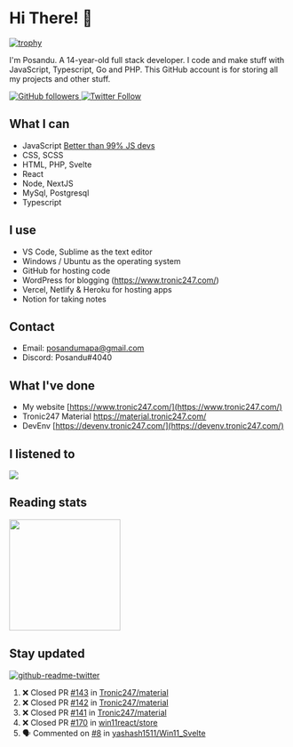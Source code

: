 # Hi There! 👋
[![trophy](https://github-profile-trophy.vercel.app/?username=posandu)](https://www.youtube.com/watch?v=dQw4w9WgXcQ)

I'm Posandu. A 14-year-old full stack developer. I code and make stuff with JavaScript, Typescript, Go and PHP. This GitHub account is for storing all my projects and other stuff.

<a href="https://github.com/Posandu">
	<img alt="GitHub followers" src="https://img.shields.io/github/followers/posandu?style=social">
</a>

<a href="https://twitter.com/Posandu">
	<img alt="Twitter Follow" src="https://img.shields.io/twitter/follow/posandu?style=social">
</a>

## What I can

- JavaScript [Better than 99% JS devs](https://www.codingame.com/certification/UuE-yYkOPsUD3F6aCWZ5ZA)
- CSS, SCSS
- HTML, PHP, Svelte
- React
- Node, NextJS
- MySql, Postgresql
- Typescript

## I use

- VS Code, Sublime as the text editor
- Windows / Ubuntu as the operating system
- GitHub for hosting code
- WordPress for blogging (https://www.tronic247.com/)
- Vercel, Netlify & Heroku for hosting apps
- Notion for taking notes

## Contact

- Email: posandumapa@gmail.com
- Discord: Posandu#4040

## What I've done

- My website [https://www.tronic247.com/](https://www.tronic247.com/)
- Tronic247 Material https://material.tronic247.com/
- DevEnv [https://devenv.tronic247.com/](https://devenv.tronic247.com/)

## I listened to 

<img src="https://spotify-github-profile.vercel.app/api/view.svg?uid=31gr2rav6xfv3jbfsemb5orfw57m&cover_image=true&theme=novatorem&bar_color=53b14f&bar_color_cover=true"/>

## Reading stats

<img src="https://api.daily.dev/devcards/bc577391486143969f5b3b599b499632.png?r=sp8" width=200/>

## Stay updated
[![github-readme-twitter](https://github-readme-twitter.gazf.vercel.app/api?id=posandu&show_reply=false)]()

<!--START_SECTION:activity-->
1. ❌ Closed PR [#143](https://github.com/Tronic247/material/pull/143) in [Tronic247/material](https://github.com/Tronic247/material)
2. ❌ Closed PR [#142](https://github.com/Tronic247/material/pull/142) in [Tronic247/material](https://github.com/Tronic247/material)
3. ❌ Closed PR [#141](https://github.com/Tronic247/material/pull/141) in [Tronic247/material](https://github.com/Tronic247/material)
4. ❌ Closed PR [#170](https://github.com/win11react/store/pull/170) in [win11react/store](https://github.com/win11react/store)
5. 🗣 Commented on [#8](https://github.com/yashash1511/Win11_Svelte/issues/8) in [yashash1511/Win11_Svelte](https://github.com/yashash1511/Win11_Svelte)
<!--END_SECTION:activity-->
